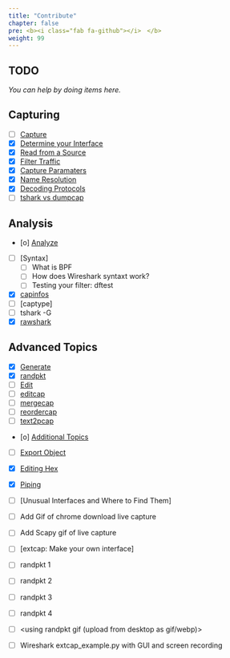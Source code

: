 ```yaml
---
title: "Contribute"
chapter: false
pre: <b><i class="fab fa-github"></i>　</b>
weight: 99
---
```


## TODO

_You can help by doing items here._

## Capturing

- [ ] [Capture](/post/wireshark-capturing/)
  <!-- [[wireshark_capturing]] -->
- [X] [Determine your Interface](/post/wireshark-capturing#dumpcap)
- [X] [Read from a Source](/post/wireshark-capturing#dumpcap)
- [X] [Filter Traffic](/post/wireshark-capturing#dumpcap)
- [X] [Capture Paramaters](/post/wireshark-capturing#dumpcap)
- [X] [Name Resolution](/post/wireshark-capturing#dumpcap)
- [X] [Decoding Protocols](/post/wireshark-capturing#dumpcap)
- [ ] [tshark vs dumpcap](/post/wireshark-capturing#tshark)

## Analysis

- [o] [Analyze](/post/wireshark-info#info) 
<!-- [[wireshark_info]] -->
- [ ] [Syntax]
  - [ ] What is BPF
  - [ ] How does Wireshark syntaxt work?
  - [ ] Testing your filter: dftest
- [X] [capinfos](/post/wireshark-info#capinfos)  
- [ ] [captype]
- [ ] tshark -G
- [X] [rawshark](/post/wireshark-info#rawshark)

## Advanced Topics

- [X] [Generate](/post/wireshark-generation#generate)
- [X] [randpkt](/post/wireshark-generation#randpkt)
- [ ] [Edit](/post/wireshark-editing#edit)
- [ ] [editcap](#editcap)
- [ ] [mergecap](#mergecap)
- [ ] [reordercap](#reordercap)
- [ ] [text2pcap](#text2pcap)
- [o] [Additional Topics](/post/wireshark-bonus-topics#additional-topics)  
- [ ] [Export Object](/post/wireshark-export-object/)
- [X] [Editing Hex](/post/wireshark-bonus-topics#editing-hex)
- [X] [Piping](/post/wireshark-bonus-topics#piping)
- [ ] [Unusual Interfaces and Where to Find Them]  
- [ ] Add Gif of chrome download live capture
- [ ] Add Scapy gif of live capture
- [ ] [extcap: Make your own interface]  
- [ ] randpkt 1
- [ ] randpkt 2
- [ ] randpkt 3
- [ ] randpkt 4
- [ ] <using randpkt gif (upload from desktop as gif/webp)>
- [ ] Wireshark extcap_example.py with GUI and screen recording

